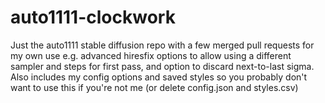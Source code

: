 # auto1111-clockwork
Just the auto1111 stable diffusion repo with a few merged pull requests for my own use e.g. advanced hiresfix options to allow using a different sampler and steps for first pass, and option to discard next-to-last sigma. Also includes my config options and saved styles so you probably don't want to use this if you're not me (or delete config.json and styles.csv)
